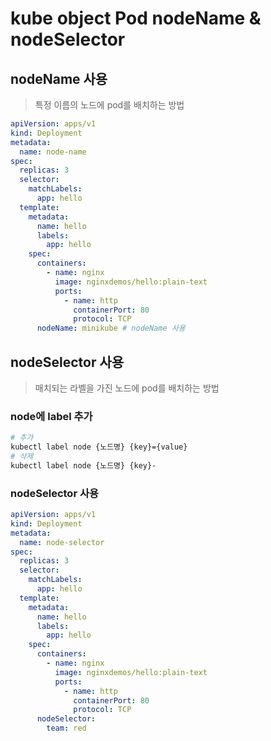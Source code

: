 # kube object Pod nodeName & nodeSelector

## nodeName 사용

> 특정 이름의 노드에 pod를 배치하는 방법

```yaml
apiVersion: apps/v1
kind: Deployment
metadata:
  name: node-name
spec:
  replicas: 3
  selector:
    matchLabels:
      app: hello
  template:
    metadata:
      name: hello
      labels:
        app: hello
    spec:
      containers:
        - name: nginx
          image: nginxdemos/hello:plain-text
          ports:
            - name: http
              containerPort: 80
              protocol: TCP
      nodeName: minikube # nodeName 사용
```

## nodeSelector 사용

> 매치되는 라벨을 가진 노드에 pod를 배치하는 방법

### node에 label 추가

```sh
# 추가
kubectl label node {노드명} {key}={value}
# 삭제
kubectl label node {노드명} {key}-
```

### nodeSelector 사용

```yaml
apiVersion: apps/v1
kind: Deployment
metadata:
  name: node-selector
spec:
  replicas: 3
  selector:
    matchLabels:
      app: hello
  template:
    metadata:
      name: hello
      labels:
        app: hello
    spec:
      containers:
        - name: nginx
          image: nginxdemos/hello:plain-text
          ports:
            - name: http
              containerPort: 80
              protocol: TCP
      nodeSelector:
        team: red
```

